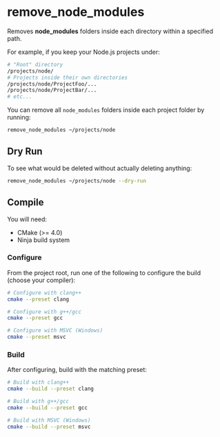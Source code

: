 # remove_node_modules

Removes **node_modules** folders inside each directory within a specified path.

For example, if you keep your Node.js projects under:

```bash
# "Root" directory
/projects/node/
# Projects inside their own directories
/projects/node/ProjectFoo/...
/projects/node/ProjectBar/...
# etc...
```

You can remove all `node_modules` folders inside each project folder by running:

```bash
remove_node_modules ~/projects/node
```

## Dry Run

To see what would be deleted without actually deleting anything:

```bash
remove_node_modules ~/projects/node --dry-run
```

## Compile

You will need:

- CMake (>= 4.0)
- Ninja build system

### Configure

From the project root, run one of the following to configure the build (choose your compiler):

```bash
# Configure with clang++
cmake --preset clang

# Configure with g++/gcc
cmake --preset gcc

# Configure with MSVC (Windows)
cmake --preset msvc
```

### Build

After configuring, build with the matching preset:

```bash
# Build with clang++
cmake --build --preset clang

# Build with g++/gcc
cmake --build --preset gcc

# Build with MSVC (Windows)
cmake --build --preset msvc
```
